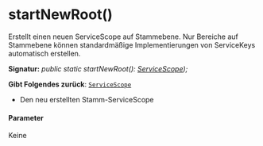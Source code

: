 # <a name="startnewroot"></a>startNewRoot()




Erstellt einen neuen ServiceScope auf Stammebene. Nur Bereiche auf Stammebene können standardmäßige Implementierungen von ServiceKeys automatisch erstellen.

**Signatur:** _public static startNewRoot(): [ServiceScope](../sp-core-library/servicescope.md));_

**Gibt Folgendes zurück**: [`ServiceScope`](../sp-core-library/servicescope.md)



- Den neu erstellten Stamm-ServiceScope

#### <a name="parameters"></a>Parameter
Keine


